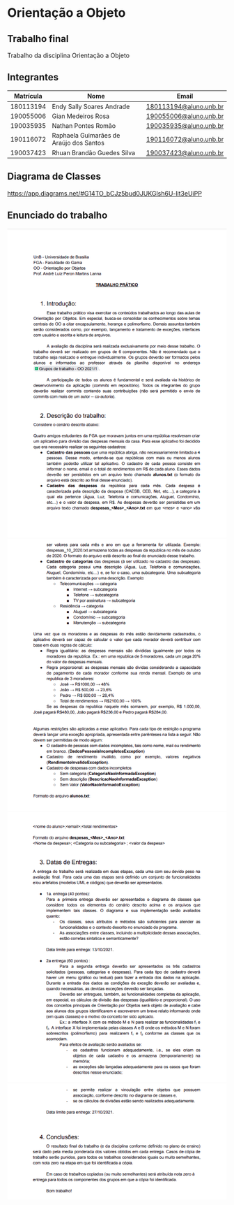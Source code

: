 # Orientação a Objeto

## Trabalho final

Trabalho da disciplina Orientação a Objeto

## Integrantes

|Matrícula|Nome|Email|
|---|---|---|
|180113194|Endy Sally Soares Andrade|180113194@aluno.unb.br|
|190055006|Gian Medeiros Rosa|190055006@aluno.unb.br|
|190035935|Nathan Pontes Romão|190035935@aluno.unb.br|
|190116072|Raphaela Guimarães de Araújo dos Santos|190116072@aluno.unb.br|
|190037423|Rhuan Brandão Guedes Silva|190037423@aluno.unb.br|

## Diagrama de Classes

https://app.diagrams.net/#G14TO_bCJz5bud0JUKGlsh6U-lit3eUiPP

## Enunciado do trabalho

![img1](imagens/img1.png)
![img2](imagens/img2.png)
![img3](imagens/img3.png)
![img4](imagens/img4.png)
